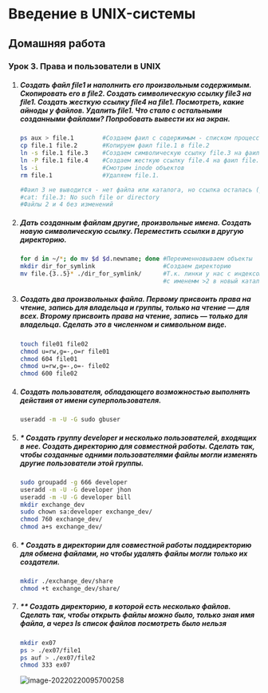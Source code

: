 # Введение в UNIX-системы

## Домашняя работа

### Урок 3. Права и пользователи в UNIX

1. ##### **Создать файл file1 и наполнить его произвольным содержимым. Скопировать его в file2. Создать символическую ссылку file3 на file1. Создать жесткую ссылку file4 на file1. Посмотреть, какие айноды у файлов. Удалить file1. Что стало с остальными созданными файлами? Попробовать вывести их на экран.**

   ```bash
   ps aux > file.1        #Создаем фаил с содержимым - списком процессов
   cp file.1 file.2       #Копируем фаил file.1 в file.2
   ln -s file.1 file.3    #Создаем символическую ссылку file.3 на фаил file.1
   ln -P file.1 file.4    #Создаем жесткую ссылку file.4 на фаил file.1
   ls -i                  #Смотрим inode объектов
   rm file.1              #Удаляем file.1. 
   
   #Фаил 3 не выводится - нет файла или каталога, но ссылка осталась (раскрасилась красным). 
   #cat: file.3: No such file or directory
   #Файлы 2 и 4 без изменений
   ```

   

2. ##### **Дать созданным файлам другие, произвольные имена. Создать новую символическую ссылку. Переместить ссылки в другую директорию.**

   ```bash
   for d in ~/*; do mv $d $d.newname; done #Переименновываем объекты
   mkdir dir_for_symlink                   #Создаем директорию
   mv file.{3..5}* ./dir_for_symlink/      #Т.к. линки у нас с индексом >2 переносим файлы 
                                           #с именемм >2 в новый каталог
   ```

   

3. ##### **Создать два произвольных файла. Первому присвоить права на чтение, запись для владельца и группы, только на чтение — для всех. Второму присвоить права на чтение, запись — только для владельца. Сделать это в численном и символьном виде.**

   ```bash
   touch file01 file02
   chmod u=rw,g=-,o=r file01
   chmod 604 file01
   chmod u=rw,g=-,o=- file02
   chmod 600 file02
   ```

   

4. ##### **Создать пользователя, обладающего возможностью выполнять действия от имени суперпользователя.**

   ```bash
   useradd -m -U -G sudo gbuser
   ```

   

5. ##### **\* Создать группу developer и несколько пользователей, входящих в нее. Создать директорию для совместной работы. Сделать так, чтобы созданные одними пользователями файлы могли изменять другие пользователи этой группы.**

   ```bash
   sudo groupadd -g 666 developer
   useradd -m -U -G developer jhon
   useradd -m -U -G developer bill
   mkdir exchange_dev
   sudo chown sa:developer exchange_dev/
   chmod 760 exchange_dev/
   chmod a+s exchange_dev/
   ```

   

6. ##### **\* Создать в директории для совместной работы поддиректорию для обмена файлами, но чтобы удалять файлы могли только их создатели.**

   ```bash
   mkdir ./exchange_dev/share
   chmod +t exchange_dev/share/
   ```

   

7. ##### **\* Создать директорию, в которой есть несколько файлов. Сделать так, чтобы открыть файлы можно было, только зная имя файла, а через ls список файлов посмотреть было нельзя*

   ```bash
   mkdir ex07
   ps > ./ex07/file1
   ps auf > ./ex07/file2
   chmod 333 ex07
   ```

   ![image-20220220095700258](C:\Users\itete\AppData\Roaming\Typora\typora-user-images\image-20220220095700258.png)